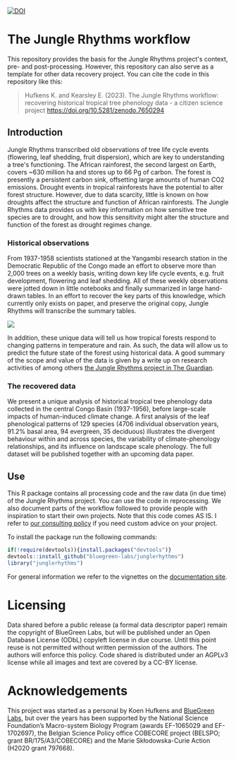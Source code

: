 
[![DOI](https://zenodo.org/badge/DOI/10.5281/zenodo.7650295.svg)](https://doi.org/10.5281/zenodo.7650295)

# The Jungle Rhythms workflow

This repository provides the basis for the Jungle Rhythms project's context, pre- and post-processing. However, this repository can also serve as a template for other data recovery project. You can cite the code in this repository like this:

> Hufkens K. and Kearsley E. (2023). The Jungle Rhythms workflow: recovering historical tropical tree phenology data - a citizen science project https://doi.org/10.5281/zenodo.7650294

## Introduction

Jungle Rhythms transcribed old observations of tree life cycle events (flowering, leaf shedding, fruit dispersion), which are key to understanding a tree's functioning. The African rainforest, the second largest on Earth, covers ~630 million ha and stores up to 66 Pg of carbon. The forest is presently a persistent carbon sink, offsetting large amounts of human CO2 emissions. Drought events in tropical rainforests have the potential to alter forest structure. However, due to data scarcity, little is known on how droughts affect the structure and function of African rainforests. The Jungle Rhythms data provides us with key information on how sensitive tree species are to drought, and how this sensitivity might alter the structure and function of the forest as drought regimes change.

### Historical observations

From 1937-1958 scientists stationed at the Yangambi research station in the Democratic Republic of the Congo made an effort to observe more than 2,000 trees on a weekly basis, writing down key life cycle events, e.g. fruit development, flowering and leaf shedding. All of these weekly observations were jotted down in little notebooks and finally summarized in large hand-drawn tables. In an effort to recover the key parts of this knowledge, which currently only exists on paper, and preserve the original copy, Jungle Rhythms will transcribe the summary tables. 

![](https://raw.githubusercontent.com/khufkens/junglerhythms/master/vignettes/images/annotation.png)

In addition, these unique data will tell us how tropical forests respond to changing patterns in temperature and rain. As such, the data will allow us to predict the future state of the forest using historical data. A good summary of the scope and value of the data is given by a write up on research activities of among others [the Jungle Rhythms project in The Guardian](https://www.theguardian.com/environment/2017/sep/22/long-lost-congo-notebooks-shed-light-how-trees-react-to-climate-change).

### The recovered data

We present a unique analysis of historical tropical tree phenology data collected in the central Congo Basin (1937-1956), before large-scale impacts of human-induced climate change. A first analysis of the leaf phenological patterns of 129 species (4706 individual observation years, 91.2% basal area, 94 evergreen, 35 deciduous) illustrates the divergent behaviour within and across species, the variability of climate-phenology relationships, and its influence on landscape scale phenology. The full dataset will be published together with an upcoming data paper.

## Use

This R package contains all processing code and the raw data (in due time) of the Jungle Rhythms project. You can use the code in reprocessing. We also document parts of the workflow followed to provide people with inspiration to start their own projects. Note that this code comes AS IS. I refer to [our consulting policy](https://bluegreenlabs.org/labs/#support) if you need custom advice on your project.

To install the package run the following commands:

``` r
if(!require(devtools)){install.packages("devtools")}
devtools::install_github("bluegreen-labs/junglerhythms")
library("junglerhythms")
```

For general information we refer to the vignettes on the [documentation site](https://khufkens.github.io/junglerhythms/articles/).

# Licensing

Data shared before a public release (a formal data descriptor paper) remain the copyright of BlueGreen Labs, but will be published under an Open Database License (ODbL) copyleft license in due course. Until this point reuse is not permitted without written permission of the authors. The authors will enforce this policy. Code shared is distributed under an AGPLv3 license while all images and text are covered by a CC-BY license.

# Acknowledgements

This project was started as a personal by Koen Hufkens and [BlueGreen Labs](https://bluegreenlabs.org), but over the years has been supported by the National Science Foundation’s Macro-system Biology Program (awards EF-1065029 and EF-1702697), the Belgian Science Policy office COBECORE project (BELSPO; grant BR/175/A3/COBECORE) and the Marie Skłodowska-Curie Action (H2020 grant 797668).
